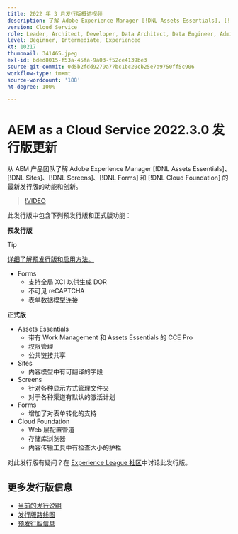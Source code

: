 ```yaml
---
title: 2022 年 3 月发行版概述视频
description: 了解 Adobe Experience Manager [!DNL Assets Essentials], [!DNL Sites], [!DNL Screens], [!DNL Forms] 和 [!DNL Cloud Foundation] 的 2022-3-0 发行版的最新功能和创新。
version: Cloud Service
role: Leader, Architect, Developer, Data Architect, Data Engineer, Admin, User
level: Beginner, Intermediate, Experienced
kt: 10217
thumbnail: 341465.jpeg
exl-id: bded8015-f53a-45fa-9a03-f52ce4139be3
source-git-commit: 0d5b2fdd9279a77bc1bc20cb25e7a9750ff5c906
workflow-type: tm+mt
source-wordcount: '188'
ht-degree: 100%

---
```


# AEM as a Cloud Service 2022.3.0 发行版更新

从 AEM 产品团队了解 Adobe Experience Manager [!DNL Assets Essentials]、[!DNL Sites]、[!DNL Screens]、[!DNL Forms] 和 [!DNL Cloud Foundation] 的最新发行版的功能和创新。

>[!VIDEO](https://video.tv.adobe.com/v/341465/?quality=12&learn=on)

此发行版中包含下列预发行版和正式版功能：

**预发行版**

>[!TIP]
>
>[详细了解预发行版和启用方法。](https://experienceleague.adobe.com/docs/experience-manager-cloud-service/content/release-notes/prerelease.html)

* Forms
   * 支持全局 XCI 以供生成 DOR
   * 不可见 reCAPTCHA
   * 表单数据模型连接

**正式版**

* Assets Essentials
   * 带有 Work Management 和 Assets Essentials 的 CCE Pro
   * 权限管理
   * 公共链接共享
* Sites
   * 内容模型中有可翻译的字段
* Screens
   * 针对各种显示方式管理文件夹
   * 对于各种渠道有默认的激活计划
* Forms
   * 增加了对表单转化的支持
* Cloud Foundation
   * Web 层配置管道
   * 存储库浏览器
   * 内容传输工具中有检查大小的护栏

对此发行版有疑问？在 [Experience League 社区](https://experienceleaguecommunities.adobe.com/t5/adobe-experience-manager/aem-as-a-cloud-service-2022-3-0-release-update/td-p/449599)中讨论此发行版。

## 更多发行版信息

* [当前的发行说明](https://experienceleague.adobe.com/docs/experience-manager-cloud-service/content/release-notes/home.html)
* [发行版路线图](https://experienceleague.adobe.com/docs/experience-manager-release-information/aem-release-updates/update-releases-roadmap.html)
* [预发行版信息](https://experienceleague.adobe.com/docs/experience-manager-cloud-service/content/release-notes/prerelease.html)
